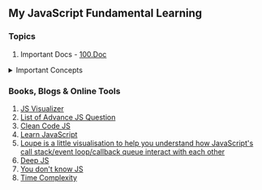 ## My JavaScript Fundamental Learning

### Topics

1. Important Docs - [100.Doc](/100-DOC/)


<details>
<summary>Important Concepts</summary>

* Promise
* Async / Await
* Callback
* Closures
* Scope 
* Hoisting
* Strict Mode
* Timing Events 
* Destructuring
* Spread Operator
* Try & Catch
* Rest Parameter
* Recursion
* Higher Order function
* Immediately Invoked Function Expression
* Regular & Arrow Function
* Difference between == and === operator
* JavaScript Primitive Types & Reference Types

</details>

### Books, Blogs & Online Tools
1. [JS Visualizer](https://www.jsv9000.app/)
2. [List of Advance JS Question](https://github.com/lydiahallie/javascript-questions)
3. [Clean Code JS](https://github.com/ryanmcdermott/clean-code-javascript)
4. [Learn JavaScript](https://learnjavascript.online/app.html)
5. [Loupe is a little visualisation to help you understand how JavaScript's call stack/event loop/callback queue interact with each other](http://latentflip.com/loupe)
7. [Deep JS](https://exploringjs.com/deep-js/toc.html)
8. [You don't know JS](https://github.com/getify/You-Dont-Know-JS)
9. [Time Complexity](https://www.bigocheatsheet.com/)
